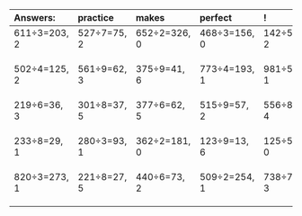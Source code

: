 | Answers: | practice | makes | perfect | ! |
| :--- | :--- | :--- | :--- | :--- |
| 611÷3=203, 2 | 527÷7=75, 2 | 652÷2=326, 0 | 468÷3=156, 0 | 142÷5=28, 2 | 
|   |   |   |   |   | 
|   |   |   |   |   | 
|   |   |   |   |   | 
| 502÷4=125, 2 | 561÷9=62, 3 | 375÷9=41, 6 | 773÷4=193, 1 | 981÷5=196, 1 | 
|   |   |   |   |   | 
|   |   |   |   |   | 
|   |   |   |   |   | 
| 219÷6=36, 3 | 301÷8=37, 5 | 377÷6=62, 5 | 515÷9=57, 2 | 556÷8=69, 4 | 
|   |   |   |   |   | 
|   |   |   |   |   | 
|   |   |   |   |   | 
| 233÷8=29, 1 | 280÷3=93, 1 | 362÷2=181, 0 | 123÷9=13, 6 | 125÷5=25, 0 | 
|   |   |   |   |   | 
|   |   |   |   |   | 
|   |   |   |   |   | 
| 820÷3=273, 1 | 221÷8=27, 5 | 440÷6=73, 2 | 509÷2=254, 1 | 738÷7=105, 3 | 
|   |   |   |   |   | 
|   |   |   |   |   | 
|   |   |   |   |   | 
